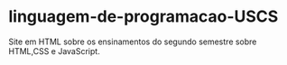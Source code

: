 # linguagem-de-programacao-USCS
Site em HTML sobre os ensinamentos do segundo semestre sobre HTML,CSS e JavaScript. 
